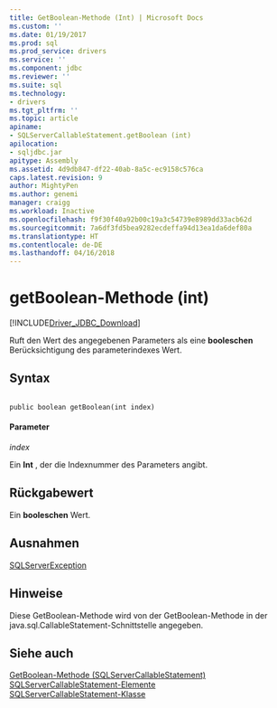 ```yaml
---
title: GetBoolean-Methode (Int) | Microsoft Docs
ms.custom: ''
ms.date: 01/19/2017
ms.prod: sql
ms.prod_service: drivers
ms.service: ''
ms.component: jdbc
ms.reviewer: ''
ms.suite: sql
ms.technology:
- drivers
ms.tgt_pltfrm: ''
ms.topic: article
apiname:
- SQLServerCallableStatement.getBoolean (int)
apilocation:
- sqljdbc.jar
apitype: Assembly
ms.assetid: 4d9db847-df22-40ab-8a5c-ec9158c576ca
caps.latest.revision: 9
author: MightyPen
ms.author: genemi
manager: craigg
ms.workload: Inactive
ms.openlocfilehash: f9f30f40a92b00c19a3c54739e8989dd33acb62d
ms.sourcegitcommit: 7a6df3fd5bea9282ecdeffa94d13ea1da6def80a
ms.translationtype: HT
ms.contentlocale: de-DE
ms.lasthandoff: 04/16/2018
---
```

# <a name="getboolean-method-int"></a>getBoolean-Methode (int)
[!INCLUDE[Driver_JDBC_Download](../../../includes/driver_jdbc_download.md)]

  Ruft den Wert des angegebenen Parameters als eine **booleschen** Berücksichtigung des parameterindexes Wert.  
  
## <a name="syntax"></a>Syntax  
  
```  
  
public boolean getBoolean(int index)  
```  
  
#### <a name="parameters"></a>Parameter  
 *index*  
  
 Ein **Int** , der die Indexnummer des Parameters angibt.  
  
## <a name="return-value"></a>Rückgabewert  
 Ein **booleschen** Wert.  
  
## <a name="exceptions"></a>Ausnahmen  
 [SQLServerException](../../../connect/jdbc/reference/sqlserverexception-class.md)  
  
## <a name="remarks"></a>Hinweise  
 Diese GetBoolean-Methode wird von der GetBoolean-Methode in der java.sql.CallableStatement-Schnittstelle angegeben.  
  
## <a name="see-also"></a>Siehe auch  
 [GetBoolean-Methode &#40;SQLServerCallableStatement&#41;](../../../connect/jdbc/reference/getboolean-method-sqlservercallablestatement.md)   
 [SQLServerCallableStatement-Elemente](../../../connect/jdbc/reference/sqlservercallablestatement-members.md)   
 [SQLServerCallableStatement-Klasse](../../../connect/jdbc/reference/sqlservercallablestatement-class.md)  
  
  
